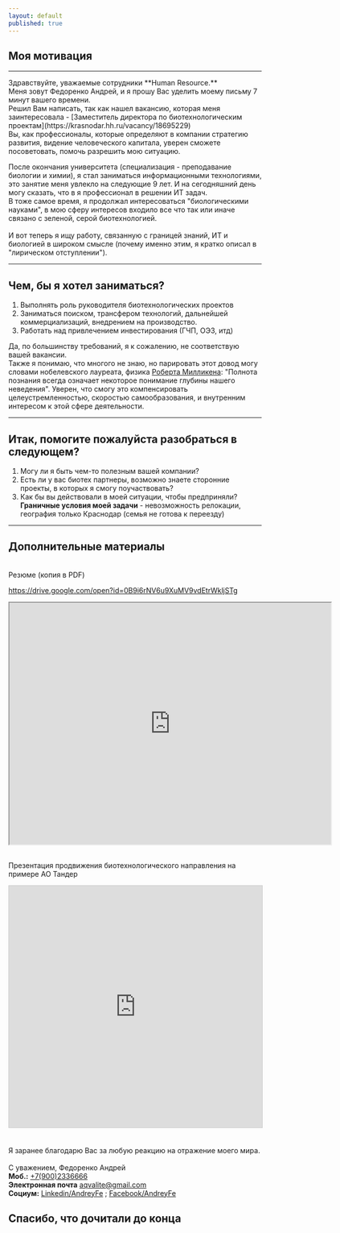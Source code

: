 ```yaml
---
layout: default
published: true
---
```


## Моя мотивация
<hr>
Здравствуйте, уважаемые сотрудники **Human Resource.**
<br> Меня зовут Федоренко Андрей, и я прошу Вас уделить моему письму 7 минут вашего времени.
<br> Решил Вам написать, так как нашел вакансию, которая меня заинтересовала - [Заместитель директора по биотехнологическим проектам](https://krasnodar.hh.ru/vacancy/18695229) <br>
Вы, как профессионалы, которые определяют в компании стратегию развития, видение человеческого капитала, уверен сможете посоветовать, помочь разрешить мою ситуацию.<br>

После окончания университета (специализация - преподавание биологии и химии), я стал заниматься информационными технологиями, это занятие меня увлекло на следующие 9 лет.
И на сегодняшний день могу сказать, что в я профессионал в решении ИТ задач.<br>
В тоже самое время, я продолжал интересоваться "биологическими науками", в мою сферу интересов входило все что так или иначе связано с зеленой, серой биотехнологией. <br>    
И вот теперь я ищу работу, связанную с границей знаний, ИТ и биологией в широком смысле (почему именно этим, я кратко описал в "лирическом отступлении"). <br>
<hr>

## Чем, бы я хотел заниматься?

1. Выполнять роль руководителя биотехнологических проектов
2. Заниматься поиском, трансфером технологий, дальнейшей коммерциализаций, внедрением на производство.
3. Работать над привлечением инвестирования (ГЧП, ОЭЗ, итд)

Да, по большинству требований, я к сожалению, не соответствую вашей вакансии. <br>
Также я понимаю, что многого не знаю, но парировать этот довод могу словами нобелевского лауреата, физика [Роберта Милликена](https://ru.wikipedia.org/wiki/%D0%AF_%D0%B7%D0%BD%D0%B0%D1%8E,_%D1%87%D1%82%D0%BE_%D0%BD%D0%B8%D1%87%D0%B5%D0%B3%D0%BE_%D0%BD%D0%B5_%D0%B7%D0%BD%D0%B0%D1%8E): "Полнота познания всегда означает некоторое понимание глубины нашего неведения". Уверен, что смогу это компенсировать целеустремленностью, скоростью самообразования, и внутренним интересом к этой сфере деятельности. <br>  
<hr>

## Итак, помогите пожалуйста разобраться в следующем?
1. Могу ли я быть чем-то полезным вашей компании?
2. Есть ли у вас биотех партнеры, возможно знаете сторонние проекты, в которых я смогу поучаствовать?
3. Как бы вы действовали в моей ситуации, чтобы предприняли?
<br> **Граничные условия моей задачи** - невозможность релокации, география только Краснодар (семья не готова к переезду)
<hr>


## Дополнительные материалы
<br> Резюме (копия в PDF)

https://drive.google.com/open?id=0B9i6rNV6u9XuMV9vdEtrWkljSTg
<iframe src="https://drive.google.com/file/d/0B9i6rNV6u9XuMV9vdEtrWkljSTg/preview" width="640" height="480"></iframe>

<br> Презентация продвижения биотехнологического направления на примере АО Тандер

<iframe src="https://www.slideshare.net/slideshow/embed_code/key/cRr5pdUDSo5Hkh" width="640" height="480" frameborder="0" marginwidth="0" marginheight="0" scrolling="no" style="border:1px solid #CCC; border-width:1px; margin-bottom:5px; max-width: 100%;" allowfullscreen> </iframe>

<br> Я заранее благодарю Вас за любую реакцию на отражение моего мира. <br>
<br> С уважением, Федоренко Андрей
<br> **Моб.:**             [+7(900)2336666](tel:+79002336666)
<br> **Электронная почта** [aqvalite@gmail.com](malito:aqvalite@gmail.com)
<br> **Социум:**           [Linkedin/AndreyFe](https://www.linkedin.com/in/andreyfe) ; [Facebook/AndreyFe](https://www.facebook.com/AndreyFe)

## Спасибо, что дочитали до конца
